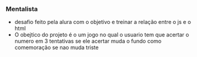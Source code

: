 ### Mentalista
* desafio feito pela alura com o objetivo e treinar a relação entre o js e o html
* O obejtico do projeto é o um jogo no qual o usuario tem que acertar o numero em 3 tentativas se ele acertar muda o fundo como comemoração se nao muda triste